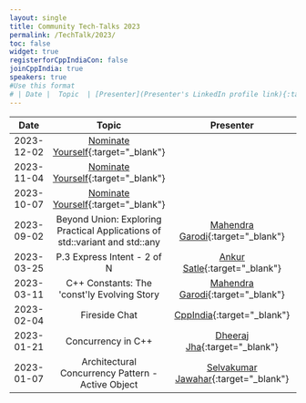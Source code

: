 ```yaml
---
layout: single
title: Community Tech-Talks 2023
permalink: /TechTalk/2023/
toc: false
widget: true
registerforCppIndiaCon: false
joinCppIndia: true
speakers: true
#Use this format
# | Date |  Topic  | [Presenter](Presenter's LinkedIn profile link){:target="_blank"} | [video](YouTube video link){:target="_blank"}, [slides](Slide's github link){:target="_blank"} |
---
```

| Date      |  Topic    | Presenter | Resources |
|:---:|:---:|:---:|:---:|
| 2023-12-02 | [Nominate Yourself](https://www.cppindia.co.in/callforspeakers/call_for_speakers/){:target="_blank"}|
| 2023-11-04 | [Nominate Yourself](https://www.cppindia.co.in/callforspeakers/call_for_speakers/){:target="_blank"}|
| 2023-10-07 | [Nominate Yourself](https://www.cppindia.co.in/callforspeakers/call_for_speakers/){:target="_blank"}|
| 2023-09-02 | Beyond Union: Exploring Practical Applications of std::variant and std::any | [Mahendra Garodi](https://www.linkedin.com/in/garodimahendra/){:target="_blank"} | [TBD]|
| 2023-03-25 | P.3 Express Intent - 2 of N | [Ankur Satle](https://www.linkedin.com/in/ankursatle/){:target="_blank"} | [video](https://youtu.be/2dE-lYWac1I){:target="_blank"}, [slides](https://github.com/CppIndia-UserGroup/CppIndia-SessionDocuments/blob/master/2023/03-25/P.3%20Express%20Intent%20-%202%20of%20N%20-%20Ankur%20Satle.pdf){:target="_blank"}|
| 2023-03-11 | C++ Constants: The 'const'ly Evolving Story | [Mahendra Garodi](https://www.linkedin.com/in/garodimahendra){:target="_blank"} | [video](https://www.youtube.com/@CppIndiaUG){:target="_blank"}, [slides](https://github.com/CppIndia-UserGroup/CppIndia-SessionDocuments/blob/master/2023/03-11){:target="_blank"}|
| 2023-02-04 | Fireside Chat | [CppIndia](https://www.cppindia.co.in/){:target="_blank"} | [video](  ){:target="_blank"}, [slides](  ){:target="_blank"}|
| 2023-01-21 | Concurrency in C++ | [Dheeraj Jha](https://www.linkedin.com/in/jhadheeraj/){:target="_blank"} | [video]( https://youtu.be/1zCulJpKUqA ){:target="_blank"}, [slides]( https://github.com/CppIndia-UserGroup/CppIndia-SessionDocuments/blob/master/2023/01-21/Concurrency%20in%20C%2B%2B%20by%20Dheeraj%20Jha.pdf ){:target="_blank"}|
| 2023-01-07 | Architectural Concurrency Pattern - Active Object | [Selvakumar Jawahar](https://www.linkedin.com/in/selvakumarjawahar/){:target="_blank"} | [video]( https://youtu.be/We-w_mT8EsY ){:target="_blank"}, [slides]( https://github.com/CppIndia-UserGroup/CppIndia-SessionDocuments/blob/master/2023/01-07/Architectural%20Concurrency%20Pattern%20%20-%20Active%20Object%20by%20Selvakumar%20Jawahar.pdf ){:target="_blank"}|


<pre>















































</pre>
